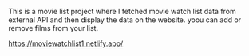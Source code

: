 This is a movie list project where I fetched movie watch list data from          
external API and then display the data on the website. yoou can add or remove films from your list.                                                                         
 
https://moviewatchlist1.netlify.app/    
